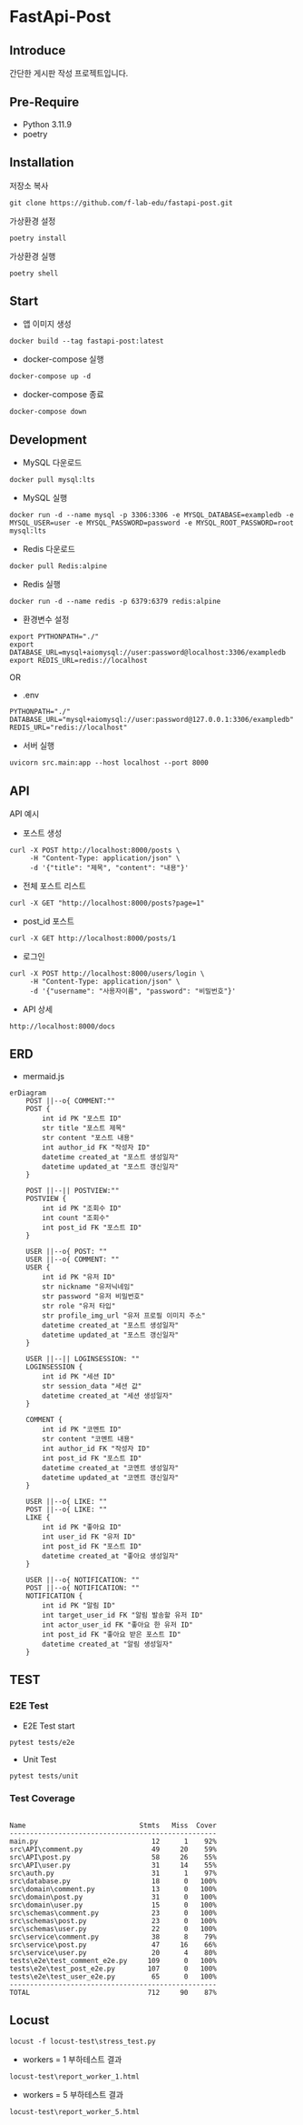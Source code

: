 # FastApi-Post

## Introduce
간단한 게시판 작성 프로젝트입니다.

## Pre-Require
* Python 3.11.9
* poetry

## Installation
저장소 복사
```
git clone https://github.com/f-lab-edu/fastapi-post.git
```

가상환경 설정
```
poetry install
```

가상환경 실행
```
poetry shell
```

## Start
* 앱 이미지 생성
```
docker build --tag fastapi-post:latest
```
* docker-compose 실행
```
docker-compose up -d
```
* docker-compose 종료
```
docker-compose down
```
## Development
* MySQL 다운로드
```
docker pull mysql:lts
```

* MySQL 실행
```
docker run -d --name mysql -p 3306:3306 -e MYSQL_DATABASE=exampledb -e MYSQL_USER=user -e MYSQL_PASSWORD=password -e MYSQL_ROOT_PASSWORD=root mysql:lts
```

* Redis 다운로드
```
docker pull Redis:alpine
```

* Redis 실행
```
docker run -d --name redis -p 6379:6379 redis:alpine
```
* 환경변수 설정
```
export PYTHONPATH="./"
export DATABASE_URL=mysql+aiomysql://user:password@localhost:3306/exampledb
export REDIS_URL=redis://localhost
```
OR
* .env
```
PYTHONPATH="./"
DATABASE_URL="mysql+aiomysql://user:password@127.0.0.1:3306/exampledb"
REDIS_URL="redis://localhost"
```

* 서버 실행
```
uvicorn src.main:app --host localhost --port 8000
```

## API
API 예시
* 포스트 생성
```
curl -X POST http://localhost:8000/posts \
     -H "Content-Type: application/json" \
     -d '{"title": "제목", "content": "내용"}'
```
* 전체 포스트 리스트
```
curl -X GET "http://localhost:8000/posts?page=1"
```
* post_id 포스트
```
curl -X GET http://localhost:8000/posts/1
```
* 로그인
```
curl -X POST http://localhost:8000/users/login \
     -H "Content-Type: application/json" \
     -d '{"username": "사용자이름", "password": "비밀번호"}'
```

* API 상세
```
http://localhost:8000/docs
```

## ERD
* mermaid.js
```mermaid
erDiagram
    POST ||--o{ COMMENT:""
    POST {
        int id PK "포스트 ID"
        str title "포스트 제목"
        str content "포스트 내용"
        int author_id FK "작성자 ID"
        datetime created_at "포스트 생성일자"
        datetime updated_at "포스트 갱신일자"
    }

    POST ||--|| POSTVIEW:""
    POSTVIEW {
        int id PK "조회수 ID"
        int count "조회수"
        int post_id FK "포스트 ID"
    }

    USER ||--o{ POST: ""
    USER ||--o{ COMMENT: ""
    USER {
        int id PK "유저 ID"
        str nickname "유저닉네임"
        str password "유저 비밀번호"
        str role "유저 타입"
        str profile_img_url "유저 프로필 이미지 주소"
        datetime created_at "포스트 생성일자"
        datetime updated_at "포스트 갱신일자"
    }

    USER ||--|| LOGINSESSION: ""
    LOGINSESSION {
        int id PK "세션 ID"
        str session_data "세션 값"
        datetime created_at "세션 생성일자"
    }

    COMMENT {
        int id PK "코멘트 ID"
        str content "코멘트 내용"
        int author_id FK "작성자 ID"
        int post_id FK "포스트 ID"
        datetime created_at "코멘트 생성일자"
        datetime updated_at "코멘트 갱신일자"
    }

    USER ||--o{ LIKE: ""
    POST ||--o{ LIKE: ""
    LIKE {
        int id PK "좋아요 ID"
        int user_id FK "유저 ID"
        int post_id FK "포스트 ID"
        datetime created_at "좋아요 생성일자"
    }

    USER ||--o{ NOTIFICATION: ""
    POST ||--o{ NOTIFICATION: ""
    NOTIFICATION {
        int id PK "알림 ID"
        int target_user_id FK "알림 발송할 유저 ID"
        int actor_user_id FK "좋아요 한 유저 ID"
        int post_id FK "좋아요 받은 포스트 ID"
        datetime created_at "알림 생성일자"
    }
```

## TEST
### E2E Test
* E2E Test start
```
pytest tests/e2e
```
* Unit Test
```
pytest tests/unit
```
### Test Coverage
```

Name                            Stmts   Miss  Cover
---------------------------------------------------
main.py                            12      1    92%
src\API\comment.py                 49     20    59%
src\API\post.py                    58     26    55%
src\API\user.py                    31     14    55%
src\auth.py                        31      1    97%
src\database.py                    18      0   100%
src\domain\comment.py              13      0   100%
src\domain\post.py                 31      0   100%
src\domain\user.py                 15      0   100%
src\schemas\comment.py             23      0   100%
src\schemas\post.py                23      0   100%
src\schemas\user.py                22      0   100%
src\service\comment.py             38      8    79%
src\service\post.py                47     16    66%
src\service\user.py                20      4    80%
tests\e2e\test_comment_e2e.py     109      0   100%
tests\e2e\test_post_e2e.py        107      0   100%
tests\e2e\test_user_e2e.py         65      0   100%
---------------------------------------------------
TOTAL                             712     90    87%
```

## Locust
```
locust -f locust-test\stress_test.py
```
* workers = 1 부하테스트 결과
```
locust-test\report_worker_1.html
```
* workers = 5 부하테스트 결과
```
locust-test\report_worker_5.html
```